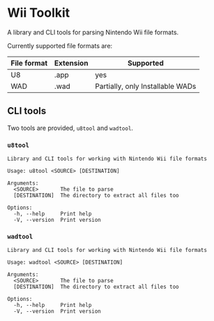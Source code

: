 # Wii Toolkit
A library and CLI tools for parsing Nintendo Wii file formats.

Currently supported file formats are:

| File format | Extension | Supported                        |
| ----------- | --------- | -------------------------------- |
| U8          | .app      | yes                              |
| WAD         | .wad      | Partially, only Installable WADs |

## CLI tools
Two tools are provided, `u8tool` and `wadtool`.

### `u8tool`
```
Library and CLI tools for working with Nintendo Wii file formats

Usage: u8tool <SOURCE> [DESTINATION]

Arguments:
  <SOURCE>       The file to parse
  [DESTINATION]  The directory to extract all files too

Options:
  -h, --help     Print help
  -V, --version  Print version
```

### `wadtool`
```
Library and CLI tools for working with Nintendo Wii file formats

Usage: wadtool <SOURCE> [DESTINATION]

Arguments:
  <SOURCE>       The file to parse
  [DESTINATION]  The directory to extract all files too

Options:
  -h, --help     Print help
  -V, --version  Print version
```
